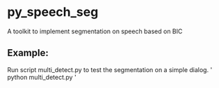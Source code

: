 # py_speech_seg
A toolkit to implement segmentation on speech based on BIC

## Example:
Run script multi_detect.py to test the segmentation on a simple dialog.
'
python multi_detect.py
'
